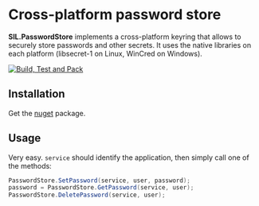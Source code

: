 # Cross-platform password store

**SIL.PasswordStore** implements a cross-platform keyring that allows to securely
store passwords and other secrets. It uses the native libraries on each platform
(libsecret-1 on Linux, WinCred on Windows).

[![Build, Test and Pack](https://github.com/sillsdev/SIL.PasswordStore/actions/workflows/CI-CD.yml/badge.svg)](https://github.com/sillsdev/SIL.PasswordStore/actions/workflows/CI-CD.yml)

## Installation

Get the [nuget](https://www.nuget.org/packages/SIL.PasswordStore/) package.

## Usage

Very easy. `service` should identify the application, then simply call one of the
methods:

```csharp
PasswordStore.SetPassword(service, user, password);
password = PasswordStore.GetPassword(service, user);
PasswordStore.DeletePassword(service, user);
```
